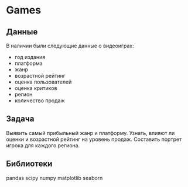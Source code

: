 # Games

## Данные

В наличии были следующие данные о видеоиграх:
- год издания
- платформа
- жанр
- возрастной рейтинг
- оценка пользователей
- оценка критиков
- регион
- количество продаж

## Задача
Выявить самый прибыльный жанр и платформу.
Узнать, влияют ли оценки и возрастной рейтинг на уровень продаж.
Составить портрет игрока для каждого региона.

## Библиотеки
pandas scipy numpy matplotlib seaborn
